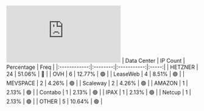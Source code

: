 ![Diagramm](https://github.com/obajay/StateSync-snapshots/blob/main/Projects/AndromedaProtocol/1/README.md)
| Data Center | IP Count | Percentage | Freq |
|:------------:|:--------:|:-----------:|:-----:|
| HETZNER | 24 | 51.06% | 🔴 |
| OVH | 6 | 12.77% | 🟢 |
| LeaseWeb | 4 | 8.51% | 🟢 |
| MEVSPACE | 2 | 4.26% | 🟢 |
| Scaleway | 2 | 4.26% | 🟢 |
| AMAZON | 1 | 2.13% | 🟢 |
| Contabo | 1 | 2.13% | 🟢 |
| IPAX | 1 | 2.13% | 🟢 |
| Netcup | 1 | 2.13% | 🟢 |
| OTHER | 5 | 10.64% | 🟢 |